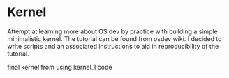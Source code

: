 # Kernel
Attempt at learning more about OS dev by practice with building a simple minimalistic kernel.
The tutorial can be found from osdev wiki.
I decided to write scripts and an associated instructions to aid in reproducibility of the tutorial.

final kernel from using kernel_1 code 
